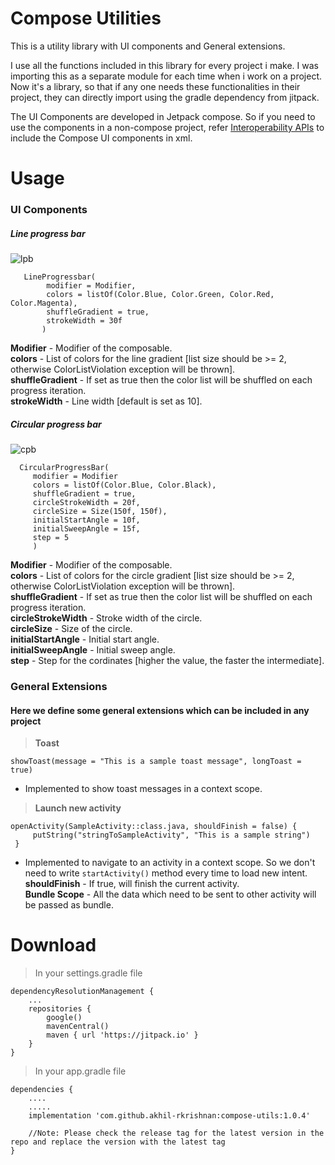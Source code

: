 # Compose Utilities

This is a utility library with UI components and General extensions.

I use all the functions included in this library for every project i make. I was importing this as a separate module for each time when i work on a project. Now it's a library, so that if any one needs these functionalities in their project, they can directly import using the gradle dependency from jitpack.

The UI Components are developed in Jetpack compose. So if you need to use the components in a non-compose project, refer [Interoperability APIs](https://developer.android.com/jetpack/compose/interop/interop-apis) to include the Compose UI components in xml. 

# Usage
 ### UI Components
 ##### Line progress bar
 ![lpb](https://user-images.githubusercontent.com/30260853/205038531-180d45cb-1f8c-4573-aa7b-8ef495bb2488.gif)
 
       LineProgressbar(
            modifier = Modifier,
            colors = listOf(Color.Blue, Color.Green, Color.Red, Color.Magenta),
            shuffleGradient = true,
            strokeWidth = 30f
           )
  
  **Modifier** - Modifier of the composable.\
  **colors** - List of colors for the line gradient [list size should be >= 2, otherwise ColorListViolation exception will be thrown].\
  **shuffleGradient** - If set as true then the color list will be shuffled on each progress iteration.\
  **strokeWidth** - Line width [default is set as 10]. 
  
   ##### Circular progress bar
![cpb](https://user-images.githubusercontent.com/30260853/205042595-a048ce40-1b91-4a27-ba11-05814a081ba3.gif)

      CircularProgressBar(
         modifier = Modifier
         colors = listOf(Color.Blue, Color.Black),
         shuffleGradient = true,
         circleStrokeWidth = 20f,
         circleSize = Size(150f, 150f),
         initialStartAngle = 10f,
         initialSweepAngle = 15f,
         step = 5
         )
         
  **Modifier** - Modifier of the composable.\
  **colors** - List of colors for the circle gradient [list size should be >= 2, otherwise ColorListViolation exception will be thrown].\
  **shuffleGradient** - If set as true then the color list will be shuffled on each progress iteration.\
  **circleStrokeWidth** - Stroke width of the circle.\
  **circleSize** - Size of the circle.\
  **initialStartAngle** - Initial start angle. \
  **initialSweepAngle** - Initial sweep angle. \
  **step** - Step for the cordinates [higher the value, the faster the intermediate].


### General Extensions
#### Here we define some general extensions which can be included in any project
> **Toast**
  ```
  showToast(message = "This is a sample toast message", longToast = true)
  ``` 
 - Implemented to show toast messages in a context scope.

> **Launch new activity**
 ```
 openActivity(SampleActivity::class.java, shouldFinish = false) { 
      putString("stringToSampleActivity", "This is a sample string")
  }
  ```

 - Implemented to navigate to an activity in a context scope. So we don't need to write `startActivity()` method every time to load new intent.\
   **shouldFinish** - If true, will finish the current activity. \
   **Bundle Scope** - All the data which need to be sent to other activity will be passed as bundle.
   
     
      
# Download
> In your settings.gradle file
```
dependencyResolutionManagement {
    ...
    repositories {
        google()
        mavenCentral()
        maven { url 'https://jitpack.io' }    
    }
}
```

> In your app.gradle file
```
dependencies {
    ....
    .....  
    implementation 'com.github.akhil-rkrishnan:compose-utils:1.0.4'
    
    //Note: Please check the release tag for the latest version in the repo and replace the version with the latest tag
}
```

  

